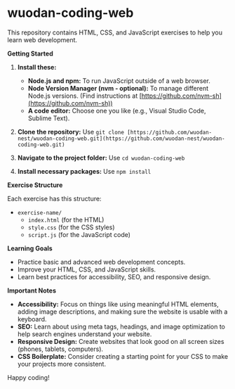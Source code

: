 # wuodan-coding-web

This repository contains HTML, CSS, and JavaScript exercises to help you learn web development.

**Getting Started**

1. **Install these:** 
    * **Node.js and npm:** To run JavaScript outside of a web browser.
    * **Node Version Manager (nvm - optional):** To manage different Node.js versions. (Find instructions at [https://github.com/nvm-sh](https://github.com/nvm-sh))
    * **A code editor:** Choose one you like (e.g., Visual Studio Code, Sublime Text).

2. **Clone the repository:**
   Use `git clone [https://github.com/wuodan-nest/wuodan-coding-web.git](https://github.com/wuodan-nest/wuodan-coding-web.git)`

3. **Navigate to the project folder:** 
   Use `cd wuodan-coding-web`

4. **Install necessary packages:**
   Use `npm install`

**Exercise Structure**

Each exercise has this structure:

* `exercise-name/`
    * `index.html` (for the HTML)
    * `style.css` (for the CSS styles)
    * `script.js` (for the JavaScript code)

**Learning Goals**

* Practice basic and advanced web development concepts.
* Improve your HTML, CSS, and JavaScript skills.
* Learn best practices for accessibility, SEO, and responsive design.

**Important Notes**

* **Accessibility:** Focus on things like using meaningful HTML elements, adding image descriptions, and making sure the website is usable with a keyboard.
* **SEO:** Learn about using meta tags, headings, and image optimization to help search engines understand your website.
* **Responsive Design:** Create websites that look good on all screen sizes (phones, tablets, computers).
* **CSS Boilerplate:** Consider creating a starting point for your CSS to make your projects more consistent.

Happy coding!
